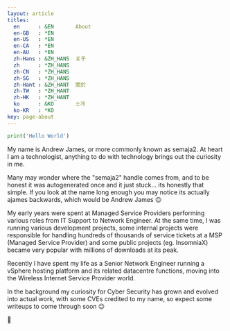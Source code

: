 ```yaml
---
layout: article
titles:
  en      : &EN       About
  en-GB   : *EN
  en-US   : *EN
  en-CA   : *EN
  en-AU   : *EN
  zh-Hans : &ZH_HANS  关于
  zh      : *ZH_HANS
  zh-CN   : *ZH_HANS
  zh-SG   : *ZH_HANS
  zh-Hant : &ZH_HANT  關於
  zh-TW   : *ZH_HANT
  zh-HK   : *ZH_HANT
  ko      : &KO       소개
  ko-KR   : *KO
key: page-about
---
```


```python
print('Hello World')
```

My name is Andrew James, or more commonly known as semaja2. At heart I am a technologist, anything to do with technology brings out the curiosity in me.

Many may wonder where the "semaja2" handle comes from, and to be honest it was autogenerated once and it just stuck... its honestly that simple. If you look at the name long enough you may notice its actually ajames backwards, which would be Andrew James :wink:

My early years were spent at Managed Service Providers performing various roles from IT Support to Network Engineer. At the same time, I was running various development projects, some internal projects were responsible for handling hundreds of thousands of service tickets at a MSP (Managed Service Provider) and some public projects (eg. InsomniaX) became very popular with millions of downloads at its peak.

Recently I have spent my life as a Senior Network Engineer running a vSphere hosting platform and its related datacentre functions, moving into the Wireless Internet Service Provider world.

In the background my curiosity for Cyber Security has grown and evolved into actual work, with some CVEs credited to my name, so expect some writeups to come through soon :wink:

:wave: